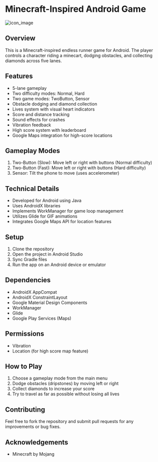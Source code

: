 # Minecraft-Inspired Android Game

![icon_image](https://github.com/user-attachments/assets/556c029b-b915-4c85-b7f9-27b25b2cca14.png=250x250)

## Overview
This is a Minecraft-inspired endless runner game for Android. The player controls a character riding a minecart, dodging obstacles, and collecting diamonds across five lanes.

## Features
- 5-lane gameplay
- Two difficulty modes: Normal, Hard
- Two game modes: TwoButton, Sensor
- Obstacle dodging and diamond collection
- Lives system with visual heart indicators
- Score and distance tracking
- Sound effects for crashes
- Vibration feedback
- High score system with leaderboard
- Google Maps integration for high-score locations

## Gameplay Modes
1. Two-Button (Slow): Move left or right with buttons (Normal difficulty)
2. Two-Button (Fast): Move left or right with buttons (Hard difficulty)
3. Sensor: Tilt the phone to move (uses accelerometer)

## Technical Details
- Developed for Android using Java
- Uses AndroidX libraries
- Implements WorkManager for game loop management
- Utilizes Glide for GIF animations
- Integrates Google Maps API for location features

## Setup
1. Clone the repository
2. Open the project in Android Studio
3. Sync Gradle files
4. Run the app on an Android device or emulator

## Dependencies
- AndroidX AppCompat
- AndroidX ConstraintLayout
- Google Material Design Components
- WorkManager
- Glide
- Google Play Services (Maps)

## Permissions
- Vibration
- Location (for high score map feature)

## How to Play
1. Choose a gameplay mode from the main menu
2. Dodge obstacles (dripstones) by moving left or right
3. Collect diamonds to increase your score
4. Try to travel as far as possible without losing all lives

## Contributing
Feel free to fork the repository and submit pull requests for any improvements or bug fixes.

## Acknowledgements
- Minecraft by Mojang
